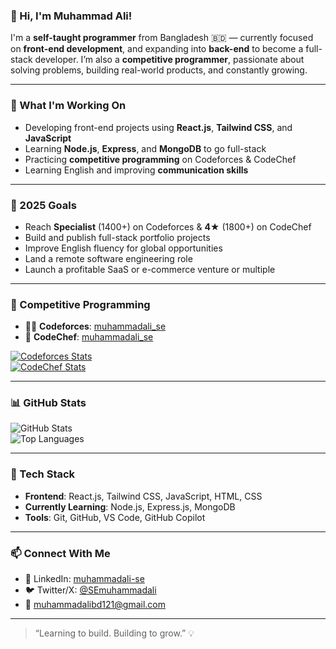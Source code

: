 ### 👋 Hi, I'm Muhammad Ali!

I'm a **self-taught programmer** from Bangladesh 🇧🇩 — currently focused on **front-end development**, and expanding into **back-end** to become a full-stack developer. I’m also a **competitive programmer**, passionate about solving problems, building real-world products, and constantly growing.

---

### 🚀 What I'm Working On

- Developing front-end projects using **React.js**, **Tailwind CSS**, and **JavaScript**  
- Learning **Node.js**, **Express**, and **MongoDB** to go full-stack  
- Practicing **competitive programming** on Codeforces & CodeChef  
- Learning English and improving **communication skills**  

---

### 🎯 2025 Goals

- Reach **Specialist** (1400+) on Codeforces & **4★** (1800+) on CodeChef  
- Build and publish full-stack portfolio projects  
- Improve English fluency for global opportunities  
- Land a remote software engineering role  
- Launch a profitable SaaS or e-commerce venture or multiple  

---

### 🧠 Competitive Programming

- 👨‍💻 **Codeforces**: [muhammadali_se](https://codeforces.com/profile/muhammadali_se)  
- 🧮 **CodeChef**: [muhammadali_se](https://www.codechef.com/users/muhammadali_se)  

[![Codeforces Stats](https://cf-stats.vercel.app/api?username=muhammadali_se)](https://codeforces.com/profile/muhammadali_se)  
[![CodeChef Stats](https://cp-leaderboard-api.vercel.app/codechef/muhammadali_se)](https://www.codechef.com/users/muhammadali_se)

---

### 📊 GitHub Stats

![GitHub Stats](https://github-readme-stats.vercel.app/api?username=muhammadali-se&show_icons=true&theme=radical)  
![Top Languages](https://github-readme-stats.vercel.app/api/top-langs/?username=muhammadali-se&layout=compact&theme=radical)

---

### 🧰 Tech Stack

- **Frontend**: React.js, Tailwind CSS, JavaScript, HTML, CSS  
- **Currently Learning**: Node.js, Express.js, MongoDB  
- **Tools**: Git, GitHub, VS Code, GitHub Copilot

---

### 📫 Connect With Me

- 🔗 LinkedIn: [muhammadali-se](https://linkedin.com/in/muhammadali-se)  
- 🐦 Twitter/X: [@SEmuhammadali](https://twitter.com/SEmuhammadali)  
- 📧 [muhammadalibd121@gmail.com](mailto:muhammadalibd121@gmail.com)

---

> “Learning to build. Building to grow.” 💡
